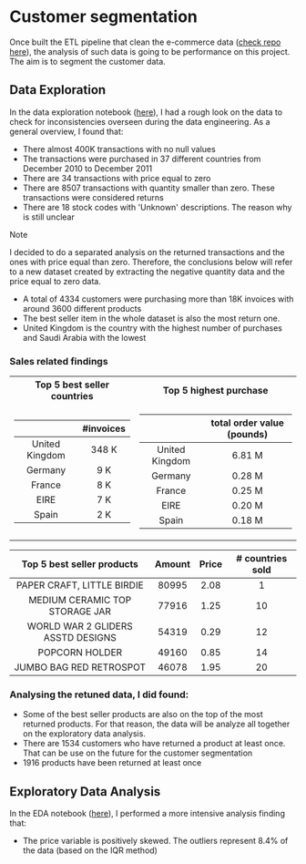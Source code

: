 # Customer segmentation

Once built the ETL pipeline that clean the e-commerce data ([check repo here](https://github.com/adriannaluz/data-engineering_portfolio/tree/main/ETL_pipeline)), the analysis
of such data is going to be performance on this project. The aim is to segment the customer 
data.

## Data Exploration
In the data exploration notebook ([here](https://github.com/adriannaluz/data-analysis_portfolio/blob/customer_segmentation/customer_segmentation/notebooks/data_exploration.ipynb)), I had a rough look on the data to check for inconsistencies overseen during the data engineering. As a general overview, I found that:
- There almost 400K transactions with no null values
- The transactions were purchased in 37 different countries from December 2010 to December 2011
- There are 34 transactions with price equal to zero
- There are 8507 transactions with quantity smaller than zero. These transactions were considered returns 
- There are 18 stock codes with 'Unknown' descriptions. The reason why is still unclear

> [!NOTE]
> I decided to do a separated analysis on the returned transactions and the ones with price equal than zero. Therefore, the conclusions below will refer to a new dataset created by extracting the negative quantity data and the price equal to zero data.

- A total of 4334 customers were purchasing more than 18K invoices with around 3600 different products
- The best seller item in the whole dataset is also the most return one.
- United Kingdom is the country with the highest number of purchases and Saudi Arabia with the lowest

### Sales related findings

<table>
<tr><th> Top 5 best seller countries </th><th> Top 5 highest purchase </th></tr>
<tr><td>

|                      |  #invoices   |
|:--------------------:|:------------:|
|    United Kingdom    |    348 K     |
|       Germany        |     9 K      |
|        France        |     8 K      |
|         EIRE         |     7 K      |
|        Spain         |     2 K      |

</td><td>

|                      | total order value (pounds) |
|:--------------------:|:--------------------------:|
|    United Kingdom    |           6.81 M           |
|       Germany        |           0.28 M           |
|        France        |           0.25 M           |
|         EIRE         |           0.20 M           |
|        Spain         |           0.18 M           |
</td></tr> </table>

|    Top 5 best seller products     | Amount | Price | # countries sold |
|:---------------------------------:|:------:|:-----:|:----------------:|
|    PAPER CRAFT, LITTLE BIRDIE     | 80995  | 2.08  |        1         |
|  MEDIUM CERAMIC TOP STORAGE JAR   | 77916  | 1.25  |        10        |
| WORLD WAR 2 GLIDERS ASSTD DESIGNS | 54319  | 0.29  |        12        |
|          POPCORN HOLDER           | 49160  | 0.85  |        14        |
|      JUMBO BAG RED RETROSPOT      | 46078  | 1.95  |        20        |
### Analysing the retuned data, I did found:
- Some of the best seller products are also on the top of the most returned products. For that reason, the data will be analyze all together on the exploratory data analysis.
- There are 1534 customers who have returned a product at least once. That can be use on the future for the customer segmentation 
- 1916 products have been returned at least once

## Exploratory Data Analysis
In the EDA notebook ([here]()), I performed a more intensive analysis finding that:
- The price variable is positively skewed. The outliers represent 8.4% of the data (based on the IQR method)
